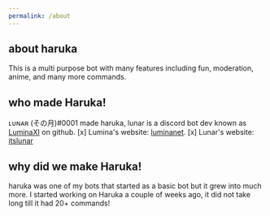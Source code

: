 ```yaml
---
permalink: /about
---
```


## about haruka

This is a multi purpose bot with many features including fun, moderation, anime, and many more commands.

## who made Haruka! 

ʟᴜɴᴀʀ (その月)#0001 made haruka, lunar is a discord bot dev known as [LuminaXI](https://github.com/luminaxi) on github. 
[x] Lumina's website: [luminanet](https://www.luminanet.tk).
[x] Lunar's website: [itslunar](https://itslunar.tk)

## why did we make Haruka!

haruka was one of my bots that started as a basic bot but it grew into much more. I started working on Haruka a couple of weeks ago, it did not take long till it had 20+ commands!
